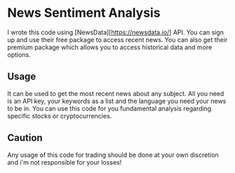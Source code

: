 # News Sentiment Analysis

I wrote this code using [NewsData][https://newsdata.io/] API. You can sign up and use their free package to access recent news.
You can also get their premium package which allows you to access historical data and more options.


## Usage

It can be used to get the most recent news about any subject. All you need is an API key, your keywords as a list and the language you need your news to be in.
You can use this code for you fundamental analysis regarding specific stocks or cryptocurrencies.

## Caution

Any usage of this code for trading should be done at your own discretion and i'm not responsible for your losses!
